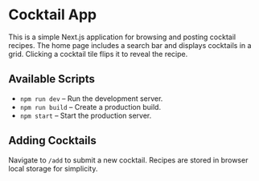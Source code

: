 # Cocktail App

This is a simple Next.js application for browsing and posting cocktail recipes. The home page includes a search bar and displays cocktails in a grid. Clicking a cocktail tile flips it to reveal the recipe.

## Available Scripts

- `npm run dev` – Run the development server.
- `npm run build` – Create a production build.
- `npm start` – Start the production server.

## Adding Cocktails

Navigate to `/add` to submit a new cocktail. Recipes are stored in browser local storage for simplicity.

